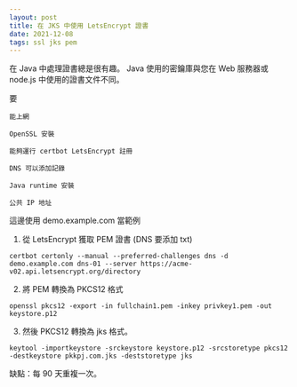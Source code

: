 ```yaml
---
layout: post
title: 在 JKS 中使用 LetsEncrypt 證書
date: 2021-12-08
tags: ssl jks pem
---
```


在 Java 中處理證書總是很有趣。 Java 使用的密鑰庫與您在 Web 服務器或 node.js 中使用的證書文件不同。

要
```
能上網

OpenSSL 安裝

能夠運行 certbot LetsEncrypt 註冊

DNS 可以添加記錄

Java runtime 安裝

公共 IP 地址

```

這邊使用 demo.example.com 當範例

1. 從 LetsEncrypt 獲取 PEM 證書 (DNS 要添加 txt)
```
certbot certonly --manual --preferred-challenges dns -d demo.example.com dns-01 --server https://acme-v02.api.letsencrypt.org/directory 
```

2. 將 PEM 轉換為 PKCS12 格式

```
openssl pkcs12 -export -in fullchain1.pem -inkey privkey1.pem -out keystore.p12
```

3. 然後 PKCS12 轉換為 jks 格式。
```
keytool -importkeystore -srckeystore keystore.p12 -srcstoretype pkcs12  -destkeystore pkkpj.com.jks -deststoretype jks
```

缺點：每 90 天重複一次。
